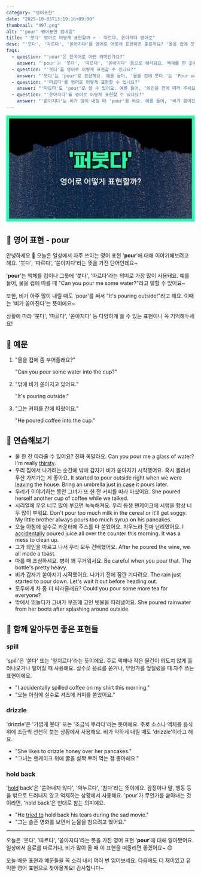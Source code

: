 ```yaml
---
category: "영어표현"
date: "2025-10-03T13:19:16+09:00"
thumbnail: "497.png"
alt: "'pour' 영어표현 썸네일"
title: "'붓다' 영어로 어떻게 표현할까 ☔️ - 따르다, 쏟아지다 영어로"
desc: "'붓다', '따르다', '쏟아지다'를 영어로 어떻게 표현하면 좋을까요? '물을 컵에 붓다.', '비가 쏟아진다.' 등을 영어로 표현하는 법을 배워봅시다. 다양한 예문을 통해서 연습하고 본인의 표현으로 만들어 보세요."
faqs: 
  - question: "'pour'은 한국어로 어떤 의미인가요?"
    answer: "'pour'는 '붓다', '따르다', '쏟아지다' 등으로 해석돼요. 액체를 한 곳에서 다른 곳으로 이동시키거나, 비가 많이 내릴 때도 쓸 수 있어요."
  - question: "'붓다'를 영어로 어떻게 표현할 수 있나요?"
    answer: "'붓다'는 'pour'로 표현해요. 예를 들어, '물을 컵에 붓다.'는 'Pour water into the cup.'이라고 해요."
  - question: "'따르다'를 영어로 어떻게 표현할 수 있나요?"
    answer: "'따르다'도 'pour'로 쓸 수 있어요. 예를 들어, '와인을 잔에 따라 주세요.'는 'Please pour the wine into the glass.'라고 해요."
  - question: "'쏟아지다'를 영어로 어떻게 표현할 수 있나요?"
    answer: "'쏟아지다'는 비가 많이 내릴 때 'pour'를 써요. 예를 들어, '비가 쏟아진다.'는 'It's pouring.' 또는 'It's pouring rain.'이라고 말해요."
---
```


!['pour' 영어표현](./497.png)

## 🌟 영어 표현 - pour

안녕하세요 👋 오늘은 일상에서 자주 쓰이는 영어 표현 '**pour**'에 대해 이야기해보려고 해요. '붓다', '따르다', '쏟아지다'라는 뜻을 가진 단어인데요~

'**pour**'는 액체를 컵이나 그릇에 '붓다', '따르다'라는 의미로 가장 많이 사용돼요. 예를 들어, 물을 컵에 따를 때 "Can you pour me some water?"라고 말할 수 있어요~

또한, 비가 아주 많이 내릴 때도 'pour'를 써서 "It's pouring outside!"라고 해요. 이때는 '비가 쏟아진다'는 뜻이에요~

상황에 따라 '붓다', '따르다', '쏟아지다' 등 다양하게 쓸 수 있는 표현이니 꼭 기억해두세요!

## 📖 예문

1. "물을 컵에 좀 부어줄래요?"

   "Can you pour some water into the cup?"

2. "밖에 비가 쏟아지고 있어요."

   "It's pouring outside."

3. "그는 커피를 잔에 따랐어요."

   "He poured coffee into the cup."



## 💬 연습해보기

<ul data-interactive-list>

  <li data-interactive-item>
    <span data-toggler>물 한 잔 따라줄 수 있어요? 진짜 목말라요.</span>
    <span data-answer>Can you pour me a glass of water? I'm really <a href="/blog/in-english/472.thirsty/">thirsty</a>.</span>
  </li>

  <li data-interactive-item>
    <span data-toggler>우리 집에서 나가려는 순간에 밖에 갑자기 비가 쏟아지기 시작했어요. 혹시 몰라서 우산 가져가는 게 좋아요.</span>
    <span data-answer>It started to pour outside right when we were <a href="/blog/in-english/402.leave/">leaving</a> the house. Bring an umbrella just <a href="/blog/in-english/253.in-case/">in case</a> it pours later.</span>
  </li>

  <li data-interactive-item>
    <span data-toggler>우리가 이야기하는 동안 그녀가 또 한 잔 커피를 따라 마셨어요.</span>
    <span data-answer>She poured herself another cup of coffee while we talked.</span>
  </li>

  <li data-interactive-item>
    <span data-toggler>시리얼에 우유 너무 많이 부으면 눅눅해져요. 우리 동생 팬케이크에 시럽을 항상 너무 많이 부워요.</span>
    <span data-answer>Don't pour too much milk in the cereal or it'll get soggy. My little brother always pours too much syrup on his pancakes.</span>
  </li>

  <li data-interactive-item>
    <span data-toggler>오늘 아침에 실수로 카운터에 주스를 다 쏟았어요. 치우느라 진짜 난리였어요.</span>
    <span data-answer>I <a href="/blog/in-english/314.accidentally/">accidentally</a> poured juice all over the counter this morning. It was a mess to clean up.</span>
  </li>

  <li data-interactive-item>
    <span data-toggler>그가 와인을 따르고 나서 우리 모두 건배했어요.</span>
    <span data-answer>After he poured the wine, we all made a toast.</span>
  </li>

  <li data-interactive-item>
    <span data-toggler>따를 때 조심하세요. 병이 꽤 무거워서요.</span>
    <span data-answer>Be careful when you pour that. The bottle's pretty heavy.</span>
  </li>

  <li data-interactive-item>
    <span data-toggler>비가 갑자기 쏟아지기 시작했어요. 나가기 전에 잠깐 기다려요.</span>
    <span data-answer>The rain just started to pour down. Let's wait it out before heading out.</span>
  </li>

  <li data-interactive-item>
    <span data-toggler>모두에게 차 좀 더 따라줄래요?</span>
    <span data-answer>Could you pour some more tea for everyone?</span>
  </li>

  <li data-interactive-item>
    <span data-toggler>밖에서 뛰놀다가 그녀가 부츠에 고인 빗물을 따라냈어요.</span>
    <span data-answer>She poured rainwater from her boots after splashing around outside.</span>
  </li>

</ul>

## 🤝 함께 알아두면 좋은 표현들

### spill

'spill'은 '쏟다' 또는 '엎지르다'라는 뜻이에요. 주로 액체나 작은 물건이 의도치 않게 흘러나오거나 떨어질 때 사용해요. 실수로 음료를 쏟거나, 무언가를 엎질렀을 때 자주 쓰는 표현이에요.

- "I accidentally spilled coffee on my shirt this morning."
- "오늘 아침에 실수로 셔츠에 커피를 쏟았어요."

### drizzle

'drizzle'은 '가볍게 붓다' 또는 '조금씩 뿌리다'라는 뜻이에요. 주로 소스나 액체를 음식 위에 조금씩 천천히 붓는 상황에서 사용해요. 비가 약하게 내릴 때도 'drizzle'이라고 해요.

- "She likes to drizzle honey over her pancakes."
- "그녀는 팬케이크 위에 꿀을 살짝 뿌려 먹는 걸 좋아해요."

### hold back

'[hold](/blog/in-english/388.hold/) back'은 '쏟아내지 않다', '억누르다', '참다'라는 뜻이에요. 감정이나 말, 행동 등을 밖으로 드러내지 않고 억제하는 상황에서 사용해요. 'pour'가 무언가를 쏟아내는 것이라면, 'hold back'은 반대로 참는 의미예요.

- "He [tried to](/blog/in-english/117.try-to/) hold back his tears during the sad movie."
- "그는 슬픈 영화를 보면서 눈물을 참으려고 했어요."

---

오늘은 '붓다', '따르다', '쏟아지다'라는 뜻을 가진 영어 표현 '**pour**'에 대해 알아봤어요. 일상에서 음료를 따르거나, 비가 많이 올 때 이 표현을 떠올리면 좋겠어요~ 😊

오늘 배운 표현과 예문들을 꼭 소리 내서 여러 번 읽어보세요. 다음에도 더 재미있고 유익한 영어 표현으로 찾아올게요! 감사합니다~

